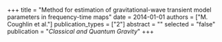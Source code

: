 +++
title = "Method for estimation of gravitational-wave transient model parameters in frequency-time maps"
date = 2014-01-01
authors = ["M. Coughlin et al."]
publication_types = ["2"]
abstract = ""
selected = "false"
publication = "*Classical and Quantum Gravity*"
+++

